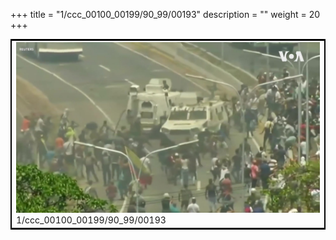 +++
title = "1/ccc_00100_00199/90_99/00193"
description = ""
weight = 20
+++

<table style="border:2px solid black;max-width:800px;max-height:800px;" 
><tr><td>
<img class="center-fit-jpg"
src="/jpg_/aaa_20190430_NxaOmWaI8sI_00192.jpg">
1/ccc_00100_00199/90_99/00193
</img></td></tr></table>
